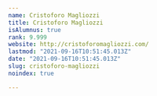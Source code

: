 ```yaml
---
name: Cristoforo Magliozzi
title: Cristoforo Magliozzi
isAlumnus: true
rank: 9.999
website: http://cristoforomagliozzi.com/
lastmod: "2021-09-16T10:51:45.013Z"
date: "2021-09-16T10:51:45.013Z"
slug: cristoforo-magliozzi
noindex: true

---
```

